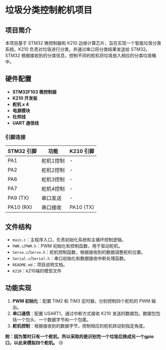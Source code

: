 # 垃圾分类控制舵机项目

## 项目简介

本项目基于 STM32 微控制器和 K210 边缘计算芯片，旨在实现一个智能垃圾分类系统。K210 负责对垃圾进行分类，并通过串口将分类结果发送给 STM32。STM32 根据接收到的分类信息，控制不同的舵机将垃圾放入相应的分类垃圾桶中。

## 硬件配置

- **STM32F103 微控制器**
- **K210 开发板**
- **舵机 x 4**
- **电源模块**
- **杜邦线**
- **UART 通信线**

### 引脚连接

| STM32 引脚 | 功能       | K210 引脚 |
|------------|------------|-----------|
| PA1        | 舵机1控制  | -         |
| PA2        | 舵机2控制  | -         |
| PA6        | 舵机3控制  | -         |
| PA7        | 舵机4控制  | -         |
| PA9 (TX)   | 串口发送   | -         |
| PA10 (RX)  | 串口接收   | PA10 (TX)   |


## 文件结构

- `main.c`：主程序入口，负责初始化系统和主循环控制逻辑。
- `PWM.c`/`PWM.h`：PWM 初始化和控制函数，用于驱动舵机。
- `Servo.c`/`Servo.h`：舵机控制函数，根据接收到的数据调整舵机位置。
- `Serial.c`/`Serial.h`：串口初始化和数据接收中断处理函数。
- `README.md`：项目说明文档。
- `K210`：k210端的模型文件

## 功能实现

1. **PWM 初始化**：配置 TIM2 和 TIM3 定时器，分别控制四个舵机的 PWM 输出。
2. **串口通信**：配置 USART1，通过中断方式接收 K210 发送的数据包。数据包包括一个包头、一个数据字节和一个包尾。
3. **舵机控制**：根据接收到的数据字节，控制相应的舵机转动到指定角度。

**附：因为暂时只有一个舵机，所以采取的是识别完一个垃圾后换成另一个gpio口，以此来模拟四个舵机。** :cry:




